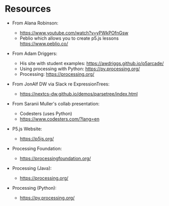 # Resources
* From Alana Robinson:
  * https://www.youtube.com/watch?v=yPWkPOfnGsw
  * Peblio which allows you to create p5.js lessons https://www.peblio.co/

    
* From Adam Driggers:
  * His site with student examples: https://awdriggs.github.io/p5arcade/
  * Using processing with Python: https://py.processing.org/
  * Processing: https://processing.org/


* From JonAlf DW via Slack re ExpressionTrees:
  * https://nextcs-dw.github.io/demos/parsetree/index.html

    
* From Saranii Muller's collab presentation:
  * Codesters (uses Python)
  * https://www.codesters.com/?lang=en

* P5.js Website:
  * https://p5js.org/

* Processing Foundation:
  * https://processingfoundation.org/

* Processing (Java):
  * https://processing.org/

* Processing (Python):
  * https://py.processing.org/ 
